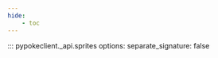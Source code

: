 ```yaml
---
hide:
    - toc
---
```


::: pypokeclient._api.sprites
    options:
        separate_signature: false
